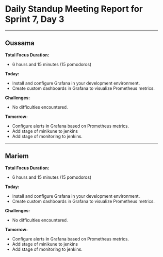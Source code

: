 # Daily Standup Meeting Report for Sprint 7, Day 3

---

## Oussama

**Total Focus Duration:**

- 6 hours and 15 minutes (15 pomodoros)

**Today:**

- Install and configure Grafana in your development environment.
- Create custom dashboards in Grafana to visualize Prometheus metrics.

**Challenges:**

- No difficulties encountered.

**Tomorrow:**

- Configure alerts in Grafana based on Prometheus metrics.
- Add stage of minikune to jenkins
- Add stage of monitoring to jenkins.

---

## Mariem

**Total Focus Duration:**

- 6 hours and 15 minutes (15 pomodoros)

**Today:**

- Install and configure Grafana in your development environment.
- Create custom dashboards in Grafana to visualize Prometheus metrics.

**Challenges:**

- No difficulties encountered.

**Tomorrow:**

- Configure alerts in Grafana based on Prometheus metrics.
- Add stage of minikune to jenkins
- Add stage of monitoring to jenkins.
